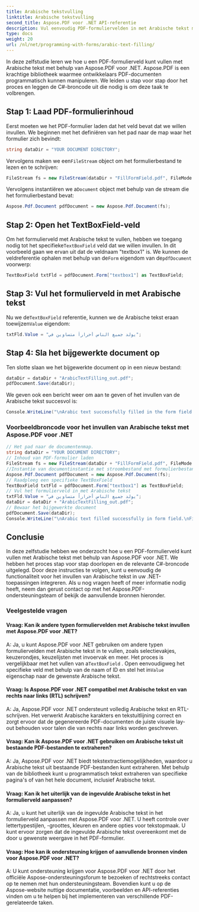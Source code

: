 ```yaml
---
title: Arabische tekstvulling
linktitle: Arabische tekstvulling
second_title: Aspose.PDF voor .NET API-referentie
description: Vul eenvoudig PDF-formuliervelden in met Arabische tekst met Aspose.PDF voor .NET.
type: docs
weight: 20
url: /nl/net/programming-with-forms/arabic-text-filling/
---
```

In deze zelfstudie leren we hoe u een PDF-formulierveld kunt vullen met Arabische tekst met behulp van Aspose.PDF voor .NET. Aspose.PDF is een krachtige bibliotheek waarmee ontwikkelaars PDF-documenten programmatisch kunnen manipuleren. We leiden u stap voor stap door het proces en leggen de C#-broncode uit die nodig is om deze taak te volbrengen.

## Stap 1: Laad PDF-formulierinhoud

Eerst moeten we het PDF-formulier laden dat het veld bevat dat we willen invullen. We beginnen met het definiëren van het pad naar de map waar het formulier zich bevindt:

```csharp
string dataDir = "YOUR DOCUMENT DIRECTORY";
```

 Vervolgens maken we een`FileStream` object om het formulierbestand te lezen en te schrijven:

```csharp
FileStream fs = new FileStream(dataDir + "FillFormField.pdf", FileMode.Open, FileAccess.ReadWrite);
```

 Vervolgens instantiëren we a`Document` object met behulp van de stream die het formulierbestand bevat:

```csharp
Aspose.Pdf.Document pdfDocument = new Aspose.Pdf.Document(fs);
```

## Stap 2: Open het TextBoxField-veld

 Om het formulierveld met Arabische tekst te vullen, hebben we toegang nodig tot het specifieke`TextBoxField` veld dat we willen invullen. In dit voorbeeld gaan we ervan uit dat de veldnaam "textbox1" is. We kunnen de veldreferentie ophalen met behulp van de`Form` eigendom van de`pdfDocument` voorwerp:

```csharp
TextBoxField txtFld = pdfDocument.Form["textbox1"] as TextBoxField;
```

## Stap 3: Vul het formulierveld in met Arabische tekst

 Nu we de`TextBoxField` referentie, kunnen we de Arabische tekst eraan toewijzen`Value` eigendom:

```csharp
txtFld.Value = "يولد جميع الناس أحراراً متساوين في";
```

## Stap 4: Sla het bijgewerkte document op

Ten slotte slaan we het bijgewerkte document op in een nieuw bestand:

```csharp
dataDir = dataDir + "ArabicTextFilling_out.pdf";
pdfDocument.Save(dataDir);
```

We geven ook een bericht weer om aan te geven of het invullen van de Arabische tekst succesvol is:

```csharp
Console.WriteLine("\nArabic text successfully filled in the form field.\nFile saved in the following location: " + dataDir);
```

### Voorbeeldbroncode voor het invullen van Arabische tekst met Aspose.PDF voor .NET 
```csharp
// Het pad naar de documentenmap.
string dataDir = "YOUR DOCUMENT DIRECTORY";
// Inhoud van PDF-formulier laden
FileStream fs = new FileStream(dataDir + "FillFormField.pdf", FileMode.Open, FileAccess.ReadWrite);
//Instantie van documentinstantie met stroombestand met formulierbestand
Aspose.Pdf.Document pdfDocument = new Aspose.Pdf.Document(fs);
// Raadpleeg een specifieke TextBoxField
TextBoxField txtFld = pdfDocument.Form["textbox1"] as TextBoxField;
// Vul het formulierveld in met Arabische tekst
txtFld.Value = "يولد جميع الناس أحراراً متساوين في";
dataDir = dataDir + "ArabicTextFilling_out.pdf";
// Bewaar het bijgewerkte document
pdfDocument.Save(dataDir);
Console.WriteLine("\nArabic text filled successfully in form field.\nFile saved at " + dataDir);
```

## Conclusie

In deze zelfstudie hebben we onderzocht hoe u een PDF-formulierveld kunt vullen met Arabische tekst met behulp van Aspose.PDF voor .NET. We hebben het proces stap voor stap doorlopen en de relevante C#-broncode uitgelegd. Door deze instructies te volgen, kunt u eenvoudig de functionaliteit voor het invullen van Arabische tekst in uw .NET-toepassingen integreren. Als u nog vragen heeft of meer informatie nodig heeft, neem dan gerust contact op met het Aspose.PDF-ondersteuningsteam of bekijk de aanvullende bronnen hieronder.

### Veelgestelde vragen

#### Vraag: Kan ik andere typen formuliervelden met Arabische tekst invullen met Aspose.PDF voor .NET?

 A: Ja, u kunt Aspose.PDF voor .NET gebruiken om andere typen formuliervelden met Arabische tekst in te vullen, zoals selectievakjes, keuzerondjes, keuzelijsten met invoervak en meer. Het proces is vergelijkbaar met het vullen van a`TextBoxField` . Open eenvoudigweg het specifieke veld met behulp van de naam of ID en stel het in`Value` eigenschap naar de gewenste Arabische tekst.

#### Vraag: Is Aspose.PDF voor .NET compatibel met Arabische tekst en van rechts naar links (RTL) schrijven?

A: Ja, Aspose.PDF voor .NET ondersteunt volledig Arabische tekst en RTL-schrijven. Het verwerkt Arabische karakters en tekstuitlijning correct en zorgt ervoor dat de gegenereerde PDF-documenten de juiste visuele lay-out behouden voor talen die van rechts naar links worden geschreven.

#### Vraag: Kan ik Aspose.PDF voor .NET gebruiken om Arabische tekst uit bestaande PDF-bestanden te extraheren?

A: Ja, Aspose.PDF voor .NET biedt tekstextractiemogelijkheden, waardoor u Arabische tekst uit bestaande PDF-bestanden kunt extraheren. Met behulp van de bibliotheek kunt u programmatisch tekst extraheren van specifieke pagina's of van het hele document, inclusief Arabische tekst.

#### Vraag: Kan ik het uiterlijk van de ingevulde Arabische tekst in het formulierveld aanpassen?

A: Ja, u kunt het uiterlijk van de ingevulde Arabische tekst in het formulierveld aanpassen met Aspose.PDF voor .NET. U heeft controle over lettertypestijlen, -groottes, kleuren en andere opties voor tekstopmaak. U kunt ervoor zorgen dat de ingevulde Arabische tekst overeenkomt met de door u gewenste weergave in het PDF-formulier.

#### Vraag: Hoe kan ik ondersteuning krijgen of aanvullende bronnen vinden voor Aspose.PDF voor .NET?

A: U kunt ondersteuning krijgen voor Aspose.PDF voor .NET door het officiële Aspose-ondersteuningsforum te bezoeken of rechtstreeks contact op te nemen met hun ondersteuningsteam. Bovendien kunt u op de Aspose-website nuttige documentatie, voorbeelden en API-referenties vinden om u te helpen bij het implementeren van verschillende PDF-gerelateerde taken.